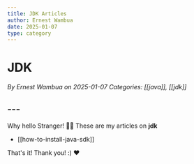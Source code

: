 ```yaml
---
title: JDK Articles
author: Ernest Wambua
date: 2025-01-07
type: category
---
```

# JDK
_By Ernest Wambua on 2025-01-07_
_Categories: [[java]], [[jdk]]_
## ---
Why hello Stranger! 👋😀
These are my articles on **jdk**

- [[how-to-install-java-sdk]]

That's it! Thank you! :) ❤️